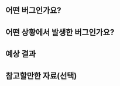 ## 어떤 버그인가요?

<!-- 어떤 버그인지 간결하게 설명해주세요 -->

## 어떤 상황에서 발생한 버그인가요?

<!-- (가능하면) Given-When-Then 형식으로 서술해주세요 -->

## 예상 결과

<!-- 예상했던 정상적인 결과가 어떤 것이었는지 설명해주세요 -->

## 참고할만한 자료(선택)
